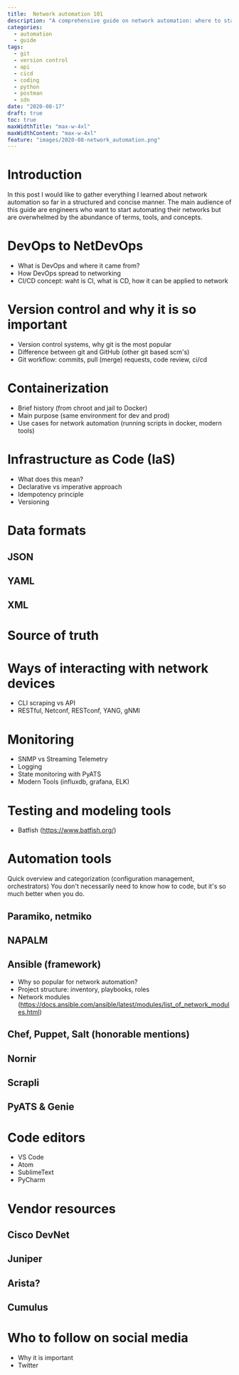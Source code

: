 ```yaml
---
title:  Network automation 101
description: "A comprehensive guide on network automation: where to start, tools, technologies, and approaches"
categories:
  - automation
  - guide
tags:
  - git
  - version control
  - api
  - cicd
  - coding
  - python
  - postman
  - sdn
date: "2020-08-17"
draft: true
toc: true
maxWidthTitle: "max-w-4xl"
maxWidthContent: "max-w-4xl"
feature: "images/2020-08-network_automation.png"
---
```

# Introduction
In this post I would like to gather everything I learned about network automation so far in a structured and concise manner. The main audience of this guide are engineers who want to start automating their networks but are overwhelmed by the abundance of terms, tools, and concepts.

# DevOps to NetDevOps
* What is DevOps and where it came from?
* How DevOps spread to networking
* CI/CD concept: waht is CI, what is CD, how it can be applied to network

# Version control and why it is so important
* Version control systems, why git is the most popular
* Difference between git and GitHub (other git based scm's)
* Git workflow: commits, pull (merge) requests, code review, ci/cd

# Containerization
* Brief history (from chroot and jail to Docker)
* Main purpose (same environment for dev and prod)
* Use cases for network automation (running scripts in docker, modern tools)

# Infrastructure as Code (IaS)
* What does this mean?
* Declarative vs imperative approach
* Idempotency principle
* Versioning

# Data formats
## JSON
## YAML
## XML

# Source of truth


# Ways of interacting with network devices
* CLI scraping vs API
* RESTful, Netconf, RESTconf, YANG, gNMI

# Monitoring
* SNMP vs Streaming Telemetry
* Logging
* State monitoring with PyATS
* Modern Tools (influxdb, grafana, ELK)

# Testing and modeling tools
* Batfish (https://www.batfish.org/)



# Automation tools
Quick overview and categorization (configuration management, orchestrators)
You don't necessarily need to know how to code, but it's so much better when you do.

## Paramiko, netmiko
## NAPALM
## Ansible (framework)
* Why so popular for network automation?
* Project structure: inventory, playbooks, roles
* Network modules (https://docs.ansible.com/ansible/latest/modules/list_of_network_modules.html)
## Chef, Puppet, Salt (honorable mentions)
## Nornir
## Scrapli
## PyATS & Genie

# Code editors
* VS Code
* Atom
* SublimeText
* PyCharm

# Vendor resources
## Cisco DevNet
## Juniper
## Arista?
## Cumulus

# Who to follow on social media
* Why it is important
* Twitter

